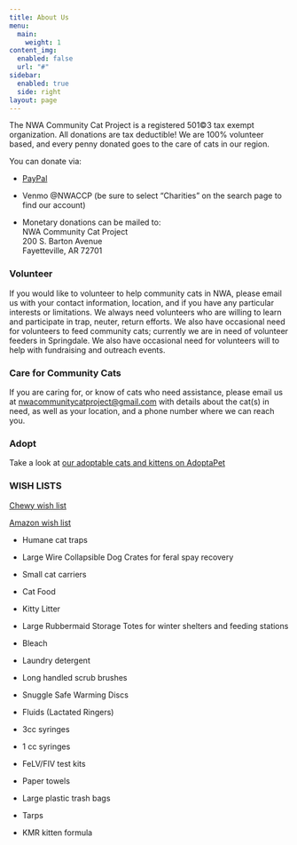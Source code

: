 ```yaml
---
title: About Us
menu:
  main:
    weight: 1
content_img:
  enabled: false
  url: "#"
sidebar:
  enabled: true
  side: right
layout: page
---
```

The NWA Community Cat Project is a registered 501©3 tax exempt organization. All donations are tax deductible! We are 100% volunteer based, and every penny donated goes to the care of cats in our region.

You can donate via:

*   [PayPal](https://www.paypal.com/US/fundraiser/charity/2408427)
    
*   Venmo @NWACCP (be sure to select “Charities” on the search page to find our account)
    
*   Monetary donations can be mailed to:  
    NWA Community Cat Project  
    200 S. Barton Avenue  
    Fayetteville, AR 72701
    

### Volunteer

If you would like to volunteer to help community cats in NWA, please email us with your contact information, location, and if you have any particular interests or limitations. We always need volunteers who are willing to learn and participate in trap, neuter, return efforts. We also have occasional need for volunteers to feed community cats; currently we are in need of volunteer feeders in Springdale. We also have occasional need for volunteers will to help with fundraising and outreach events.

### Care for Community Cats

If you are caring for, or know of cats who need assistance, please email us at [nwacommunitycatproject@gmail.com](mailto:nwacommunitycatproject@gmail.com) with details about the cat(s) in need, as well as your location, and a phone number where we can reach you.

### Adopt

Take a look at [our adoptable cats and kittens on AdoptaPet](https://www.adoptapet.com/shelter/195015-nwa-community-cat-project-fayetteville-arkansas)

### **WISH LISTS**

[Chewy wish list](https://www.chewy.com/g/nwa-community-cat-project_b118824058#wish-list)

[Amazon wish list](https://a.co/2rfCcMJ)

*   Humane cat traps
    
*   Large Wire Collapsible Dog Crates for feral spay recovery
    
*   Small cat carriers
    
*   Cat Food
    
*   Kitty Litter
    
*   Large Rubbermaid Storage Totes for winter shelters and feeding stations
    
*   Bleach
    
*   Laundry detergent
    
*   Long handled scrub brushes
    
*   Snuggle Safe Warming Discs
    
*   Fluids (Lactated Ringers)
    
*   3cc syringes
    
*   1 cc syringes
    
*   FeLV/FIV test kits
    
*   Paper towels
    
*   Large plastic trash bags
    
*   Tarps
    
*   KMR kitten formula